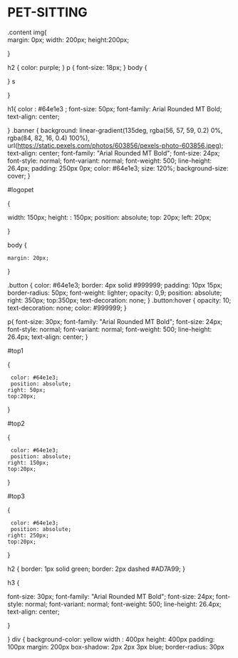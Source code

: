 # PET-SITTING
.content img{	
margin: 0px;
width: 200px;
height:200px;

}



h2	{
	color: purple;
}
p   {
	font-size: 18px;
}
body	{
	
}
s

}



h1{
	color :  #64e1e3 ; 
	font-size: 50px;
	font-family: Arial Rounded MT Bold;
	text-align: center;


}
.banner {
  background: linear-gradient(135deg, rgba(56, 57, 59, 0.2) 0%, rgba(84, 82, 16, 0.4) 100%), 
 url(https://static.pexels.com/photos/603856/pexels-photo-603856.jpeg);
  text-align: center;
  font-family: "Arial Rounded MT Bold";
	font-size: 24px;
	font-style: normal;
	font-variant: normal;
	font-weight: 500;
	line-height: 26.4px;
  padding: 250px 0px;
  color: #64e1e3;
  size: 120%;
  background-size: cover;
}



#logopet 
	
{ 

width: 150px;
	height: : 150px;
	position: absolute;
	top: 20px;
	left: 20px;

 }


body {

	margin: 20px;
}


.button {
  color: #64e1e3;
  border: 4px solid #999999;
  padding: 10px 15px;
  border-radius: 50px;
  font-weight: lighter;
  opacity: 0,9;
  position: absolute;
  right: 350px;
  top:350px;
  text-decoration: none;
}
.button:hover {
  opacity: 10;
  text-decoration: none;
  color: #999999;
}





p{
	font-size: 30px;
	font-family: "Arial Rounded MT Bold";
	font-size: 24px;
	font-style: normal;
	font-variant: normal;
	font-weight: 500;
	line-height: 26.4px;
	text-align: center;
}

#top1


 {

     color: #64e1e3;
     position: absolute;
    right: 50px;
    top:20px;

}

#top2


 {

     color: #64e1e3;
     position: absolute;
    right: 150px;
    top:20px;

}

#top3


 {

     color: #64e1e3;
     position: absolute;
    right: 250px;
    top:20px;

}

 
 h2 {
    border: 1px solid green;
	border: 2px dashed #AD7A99;
 }
	
h3 {

font-size: 30px;
font-family: "Arial Rounded MT Bold";
font-size: 24px;
font-style: normal;
font-variant: normal;
font-weight: 500;
line-height: 26.4px;
text-align: center;

}

}
div {
	background-color: yellow
	width : 400px
	height: 400px
	padding: 100px
	margin: 200px
	box-shadow: 2px 2px 3px blue;
	border-radius: 30px









